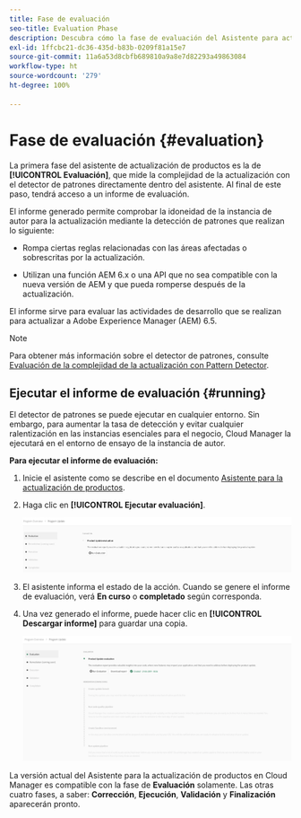 ```yaml
---
title: Fase de evaluación
seo-title: Evaluation Phase
description: Descubra cómo la fase de evaluación del Asistente para actualización de productos evalúa la complejidad de la actualización con el detector de patrones.
exl-id: 1ffcbc21-dc36-435d-b83b-0209f81a15e7
source-git-commit: 11a6a53d8cbfb689810a9a8e7d82293a49863084
workflow-type: ht
source-wordcount: '279'
ht-degree: 100%

---
```



# Fase de evaluación {#evaluation}

La primera fase del asistente de actualización de productos es la de **[!UICONTROL Evaluación]**, que mide la complejidad de la actualización con el detector de patrones directamente dentro del asistente. Al final de este paso, tendrá acceso a un informe de evaluación.

El informe generado permite comprobar la idoneidad de la instancia de autor para la actualización mediante la detección de patrones que realizan lo siguiente:

* Rompa ciertas reglas relacionadas con las áreas afectadas o sobrescritas por la actualización.

* Utilizan una función AEM 6.x o una API que no sea compatible con la nueva versión de AEM y que pueda romperse después de la actualización.

El informe sirve para evaluar las actividades de desarrollo que se realizan para actualizar a Adobe Experience Manager (AEM) 6.5.

>[!NOTE]
>
>Para obtener más información sobre el detector de patrones, consulte [Evaluación de la complejidad de la actualización con Pattern Detector](https://experienceleague.adobe.com/es/docs/experience-manager-65/content/implementing/deploying/upgrading/pattern-detector).

## Ejecutar el informe de evaluación {#running}

El detector de patrones se puede ejecutar en cualquier entorno. Sin embargo, para aumentar la tasa de detección y evitar cualquier ralentización en las instancias esenciales para el negocio, Cloud Manager la ejecutará en el entorno de ensayo de la instancia de autor.

**Para ejecutar el informe de evaluación:**

1. Inicie el asistente como se describe en el documento [Asistente para la actualización de productos](/help/product-update-wizard/overview.md).

1. Haga clic en **[!UICONTROL Ejecutar evaluación]**.

   ![Ejecutar evaluación](/help/assets/Run-Evaluation.png)

1. El asistente informa el estado de la acción. Cuando se genere el informe de evaluación, verá **En curso** o **completado** según corresponda.

1. Una vez generado el informe, puede hacer clic en **[!UICONTROL Descargar informe]** para guardar una copia.

   ![Informe creado](/help/assets/Evaluation-1.png)

La versión actual del Asistente para la actualización de productos en Cloud Manager es compatible con la fase de **Evaluación** solamente. Las otras cuatro fases, a saber: **Corrección**, **Ejecución**, **Validación** y **Finalización** aparecerán pronto.

